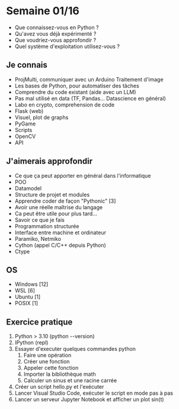 # Semaine 01/16

- Que connaissez-vous en Python ? 
- Qu'avez vous déjà expérimenté ? 
- Que voudriez-vous approfondir ? 
- Quel système d'exploitation utilisez-vous ? 

## Je connais

- ProjMulti, communiquer avec un Arduino Traitement d'image 
- Les bases de Python, pour automatiser des tâches
- Comprendre du code existant (aide avec un LLM)
- Pas mal utilisé en data (TF, Pandas... Datascience en général)
- Labo en crypto, comprehension de code
- Flask (web)
- Visuel, plot de graphs
- PyGame
- Scripts
- OpenCV
- API

## J'aimerais approfondir 

- Ce que ça peut apporter en général dans l'informatique 
- POO
- Datamodel
- Structure de projet et modules
- Apprendre coder de façon "Pythonic" [3]
- Avoir une réelle maîtrise du langage
- Ca peut être utile pour plus tard...
- Savoir ce que je fais
- Programmation structurée
- Interface entre machine et ordinateur
- Paramiko, Netmiko 
- Cython (appel C/C++ depuis Python)
- Ctype

## OS

- Windows [12]
- WSL [6]
- Ubuntu [1]
- POSIX [1]

## Exercice pratique 

1. Python > 3.10  (python --version)
2. IPython (repl) 
3. Essayer d'executer quelques commandes python
   1. Faire une opération
   2. Créer une fonction
   3. Appeler cette fonction
   4. Importer la bibliothèque math
   5. Calculer un sinus et une racine carrée
4. Créer un script hello.py et l'exécuter
5. Lancer Visual Studio Code, exécuter le script en mode pas à pas
6. Lancer un serveur Jupyter Notebook et afficher un plot sin(t)